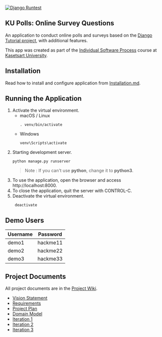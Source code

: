 [![Django Runtest](https://github.com/Pong50887/ku-polls/actions/workflows/python-unittest.yml/badge.svg)](https://github.com/Pong50887/ku-polls/actions/workflows/python-unittest.yml)

## KU Polls: Online Survey Questions 

An application to conduct online polls and surveys based
on the [Django Tutorial project](https://docs.djangoproject.com/en/4.1/intro/tutorial01/), with
additional features.

This app was created as part of the [Individual Software Process](
https://cpske.github.io/ISP) course at [Kasetsart University](https://www.ku.ac.th).

## Installation

Read how to install and configure application from [Installation.md](Installation.md).

## Running the Application

1. Activate the virtual environment.
   * macOS / Linux
     ```
     . venv/bin/activate 
     ```
   * Windows
     ```
     venv\Scripts\activate
     ```
2. Starting development server.
    ```
    python manage.py runserver
    ```
    > Note : If you can't use **python**, change it to **python3**.
3. To use the application, open the browser and access http://localhost:8000.
4. To close the application, quit the server with CONTROL-C.
5. Deactivate the virtual environment.
   ```
    deactivate
    ```
## Demo Users
| Username | Password |
|-------|----------|
| demo1 | hackme11 |
| demo2 | hackme22 |
| demo3 | hackme33 |

## Project Documents

All project documents are in the [Project Wiki](../../wiki/Home).

- [Vision Statement](../../wiki/Vision-and-Scope)
- [Requirements](../../wiki/Requirements)
- [Project Plan](../../wiki/Project-Plan)
- [Domain Model](../../wiki/Domain-Model)
- [Iteration 1](../../wiki/Iteration-1-Plan)
- [Iteration 2](../../wiki/Iteration-2-Plan)
- [Iteration 3](../../wiki/Iteration-3-Plan)

